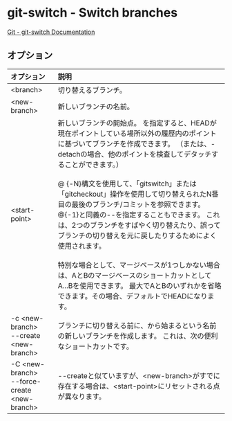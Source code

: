# git-switch - Switch branches

[Git - git-switch Documentation](https://git-scm.com/docs/git-switch)

## オプション

|オプション|説明|
|:--|:--|
|\<branch>|切り替えるブランチ。|
|\<new-branch>|新しいブランチの名前。|
|\<start-point>|新しいブランチの開始点。 <start-point>を指定すると、HEADが現在ポイントしている場所以外の履歴内のポイントに基づいてブランチを作成できます。 （または、-detachの場合、他のポイントを検査してデタッチすることができます。）<br><br>@ {-N}構文を使用して、「gitswitch」または「gitcheckout」操作を使用して切り替えられたN番目の最後のブランチ/コミットを参照できます。 @{-1}と同義の--を指定することもできます。 これは、2つのブランチをすばやく切り替えたり、誤ってブランチの切り替えを元に戻したりするためによく使用されます。<br><br>特別な場合として、マージベースが1つしかない場合は、AとBのマージベースのショートカットとしてA...Bを使用できます。 最大でAとBのいずれかを省略できます。その場合、デフォルトでHEADになります。|
|-c \<new-branch><br>--create \<new-branch>|ブランチに切り替える前に、<start-point>から始まる<new-branch>という名前の新しいブランチを作成します。 これは、次の便利なショートカットです。|
|-C \<new-branch><br>--force-create \<new-branch>|--createと似ていますが、\<new-branch>がすでに存在する場合は、\<start-point>にリセットされる点が異なります。|
